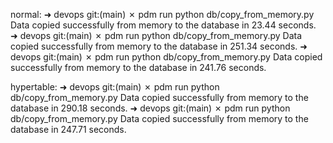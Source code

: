 normal:
➜  devops git:(main) ✗ pdm run python db/copy_from_memory.py
Data copied successfully from memory to the database in 23.44 seconds.
➜  devops git:(main) ✗ pdm run python db/copy_from_memory.py
Data copied successfully from memory to the database in 251.34 seconds.
➜  devops git:(main) ✗ pdm run python db/copy_from_memory.py
Data copied successfully from memory to the database in 241.76 seconds.


hypertable:
➜  devops git:(main) ✗ pdm run python db/copy_from_memory.py
Data copied successfully from memory to the database in 290.18 seconds.
➜  devops git:(main) ✗ pdm run python db/copy_from_memory.py
Data copied successfully from memory to the database in 247.71 seconds.
